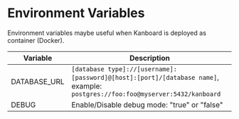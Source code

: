 Environment Variables
=====================

Environment variables maybe useful when Kanboard is deployed as container (Docker).

| Variable      | Description                                                                                                                     |
|---------------|---------------------------------------------------------------------------------------------------------------------------------|
| DATABASE_URL  | `[database type]://[username]:[password]@[host]:[port]/[database name]`, example: `postgres://foo:foo@myserver:5432/kanboard`   |
| DEBUG         | Enable/Disable debug mode: "true" or "false"                                                                                    |
